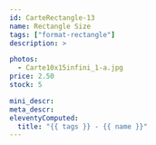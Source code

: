 ```yaml
---
id: CarteRectangle-13
name: Rectangle Size
tags: ["format-rectangle"]
description: >

photos:
  - Carte10x15infini_1-a.jpg
price: 2.50
stock: 5

mini_descr:
meta_descr:
eleventyComputed:
  title: "{{ tags }} - {{ name }}"
---
```

